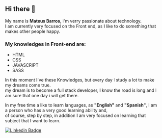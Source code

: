 ## Hi there 👋

My name is **Mateus Barros**, I'm verry passionate about technology. </br>
I am currently very focused on the Front end, as I like to do something that makes other people happy. </br>

### My knowledges in Front-end are:

- HTML
- CSS
- JAVASCRIPT
- SASS

In this moment I've these Knowledges, but every day I study a lot to make my dreams come true. </br>
my dream is to become a full stack developer, I know the road is long and I am sure that one day i will get there.

In my free time a like to learn languages, as **"English"** and **"Spanish"**, I am a person who has a very good learning ability and, <br>
of course, step by step, in addition I am very focused on learning that subject that I want to learn.

[![Linkedin Badge](https://img.shields.io/badge/-Mateus20Barros-blue?style=flat-square&logo=Linkedin&logoColor=white&link=https://www.linkedin.com/in/mateus-barros-a7a78b159/)](https://www.linkedin.com/in/mateus-barros-a7a78b159/)

